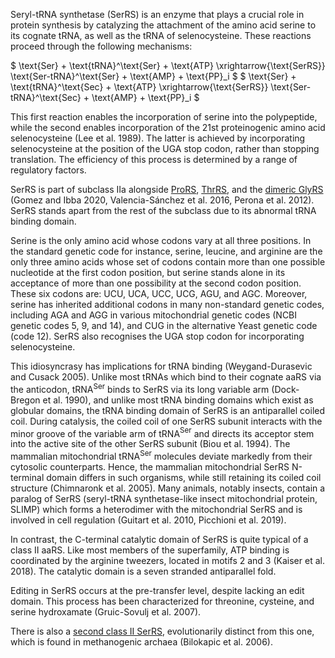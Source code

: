 Seryl-tRNA synthetase (SerRS) is an enzyme that plays a crucial role in protein synthesis by catalyzing the attachment of the amino acid serine to its cognate tRNA, as well as the tRNA of selenocysteine. These reactions proceed through the following mechanisms:




$ \text{Ser} + \text{tRNA}^\text{Ser} + \text{ATP} \xrightarrow{\text{SerRS}} \text{Ser-tRNA}^\text{Ser} + \text{AMP} + \text{PP}_i  $
$ \text{Ser} + \text{tRNA}^\text{Sec} + \text{ATP} \xrightarrow{\text{SerRS}} \text{Ser-tRNA}^\text{Sec} + \text{AMP} + \text{PP}_i  $


This first reaction enables the incorporation of serine into the polypeptide, while the second enables incorporation of the 21st proteinogenic amino acid selenocysteine (Lee et al. 1989). The latter is achieved by incorporating selenocysteine at the position of the UGA stop codon, rather than stopping translation. The efficiency of this process is determined by a range of regulatory factors. 

SerRS is part of subclass IIa alongside [ProRS](/class2/pro1), [ThrRS](/class2/thr), and the [dimeric GlyRS](/class2/gly1) (Gomez and Ibba 2020, Valencia-Sánchez et al. 2016, Perona et al. 2012). 
SerRS stands apart from the rest of the subclass due to its abnormal tRNA binding domain.


Serine is the only amino acid whose codons vary at all three positions.
In the standard genetic code for instance, serine, leucine, and arginine are the only three amino acids whose set of codons contain more than one possible nucleotide at the first codon position, but serine stands alone in its acceptance of more than one possibility at the second codon position. These six codons are: UCU, UCA, UCC, UCG, AGU, and AGC. 
Moreover, serine has inherited additional codons in many non-standard genetic codes, including AGA and AGG in various mitochondrial genetic codes (NCBI genetic codes 5, 9, and 14), and CUG in the alternative Yeast genetic code (code 12).
SerRS also recognises the UGA stop codon for incorporating selenocysteine.


  

This idiosyncrasy has implications for tRNA binding (Weygand-Durasevic and Cusack 2005). Unlike most tRNAs which bind to their cognate aaRS via the anticodon, tRNA$^\text{Ser}$ binds to SerRS via its long variable arm (Dock-Bregon et al. 1990), and unlike most tRNA binding domains which exist as globular domains, the tRNA binding domain of SerRS is an antiparallel coiled coil.  During catalysis, the coiled coil of one SerRS subunit interacts with the minor groove of the variable arm of  tRNA$^\text{Ser}$ and directs its acceptor stem into the active site of the other SerRS subunit (Biou et al. 1994). The mammalian mitochondrial tRNA<sup>Ser</sup> molecules deviate markedly from their cytosolic counterparts. Hence, the mammalian mitochondrial SerRS N-terminal domain differs in such organisms, while still retaining its coiled coil structure (Chimnaronk et al. 2005).
Many animals, notably insects, contain a paralog of SerRS (seryl-tRNA synthetase-like insect mitochondrial protein, SLIMP) which forms a heterodimer with the mitochondrial SerRS and is involved in cell regulation (Guitart et al. 2010, Picchioni et al. 2019). 


In contrast, the C-terminal catalytic domain of SerRS is quite typical of a class II aaRS. Like most members of the superfamily, ATP binding is coordinated by the arginine tweezers, located in motifs 2 and 3 (Kaiser et al. 2018). 
The catalytic domain is a seven stranded antiparallel fold.


Editing in SerRS occurs at the pre-transfer level, despite lacking an edit domain. This process has been characterized for threonine, cysteine, and serine hydroxamate (Gruic-Sovulj et al. 2007). 


There is also a [second class II SerRS](/class2/ser2), evolutionarily distinct from this one, which is found in methanogenic archaea (Bilokapic et al. 2006). 


